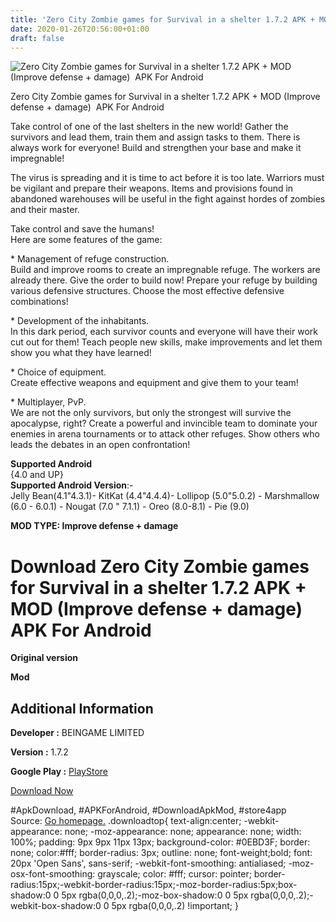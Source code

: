 ```yaml
---
title: 'Zero City Zombie games for Survival in a shelter 1.7.2 APK + MOD (Improve defense + damage)  APK For Android'
date: 2020-01-26T20:56:00+01:00
draft: false
---
```


![Zero City Zombie games for Survival in a shelter 1.7.2 APK + MOD (Improve defense + damage)  APK For Android](https://i1.wp.com/apkhome.net/wp-content/uploads/2020/01/Zero-City-Zombie-games-for-Survival-in-a-shelter-1.7.2-APK-MOD-Improve-defense-damage.png "Zero City Zombie games for Survival in a shelter 1.7.2 APK + MOD (Improve defense + damage)  APK For Android")

  

Zero City Zombie games for Survival in a shelter 1.7.2 APK + MOD (Improve defense + damage)  APK For Android

Take control of one of the last shelters in the new world! Gather the survivors and lead them, train them and assign tasks to them. There is always work for everyone! Build and strengthen your base and make it impregnable!

The virus is spreading and it is time to act before it is too late. Warriors must be vigilant and prepare their weapons. Items and provisions found in abandoned warehouses will be useful in the fight against hordes of zombies and their master.

Take control and save the humans!  
Here are some features of the game:

\* Management of refuge construction.  
Build and improve rooms to create an impregnable refuge. The workers are already there. Give the order to build now! Prepare your refuge by building various defensive structures. Choose the most effective defensive combinations!

\* Development of the inhabitants.  
In this dark period, each survivor counts and everyone will have their work cut out for them! Teach people new skills, make improvements and let them show you what they have learned!

\* Choice of equipment.  
Create effective weapons and equipment and give them to your team!

\* Multiplayer, PvP.  
We are not the only survivors, but only the strongest will survive the apocalypse, right? Create a powerful and invincible team to dominate your enemies in arena tournaments or to attack other refuges. Show others who leads the debates in an open confrontation!

**Supported Android**  
{4.0 and UP}  
**Supported Android Version**:-  
Jelly Bean(4.1"4.3.1)- KitKat (4.4"4.4.4)- Lollipop (5.0"5.0.2) - Marshmallow (6.0 - 6.0.1) - Nougat (7.0 " 7.1.1) - Oreo (8.0-8.1) - Pie (9.0)

**MOD TYPE: Improve defense + damage**

Download Zero City Zombie games for Survival in a shelter 1.7.2 APK + MOD (Improve defense + damage)  APK For Android
======================================================================================================================

**Original version**

**Mod**

Additional Information
----------------------

**Developer :** BEINGAME LIMITED

**Version :** 1.7.2

**Google Play :** [PlayStore](https://play.google.com/store/apps/details?id=com.beingame.zc.zombie.shelter.survival)

  

[Download Now](https://store4app.co/post/zero-city-zombie-games-for-survival-in-a-shelter-1-7-2-apk-mod-improve-defense-damage-apk-for-android_1580062843)

  
#ApkDownload, #APKForAndroid, #DownloadApkMod, #store4app  
Source: [Go homepage.](https://store4app.co/post/zero-city-zombie-games-for-survival-in-a-shelter-1-7-2-apk-mod-improve-defense-damage-apk-for-android_1580062843) .downloadtop{ text-align:center; -webkit-appearance: none; -moz-appearance: none; appearance: none; width: 100%; padding: 9px 9px 11px 13px; background-color: #0EBD3F; border: none; color:#fff; border-radius: 3px; outline: none; font-weight;bold; font: 20px 'Open Sans', sans-serif; -webkit-font-smoothing: antialiased; -moz-osx-font-smoothing: grayscale; color: #fff; cursor: pointer; border-radius:15px;-webkit-border-radius:15px;-moz-border-radius:5px;box-shadow:0 0 5px rgba(0,0,0,.2);-moz-box-shadow:0 0 5px rgba(0,0,0,.2);-webkit-box-shadow:0 0 5px rgba(0,0,0,.2) !important; }